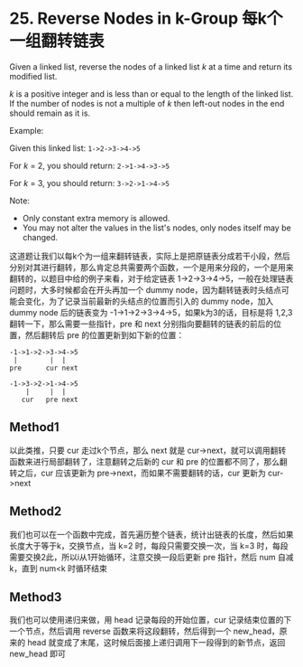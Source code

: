 # 25. Reverse Nodes in k-Group 每k个一组翻转链表

Given a linked list, reverse the nodes of a linked list _k_ at a time and return its modified list.

_k_ is a positive integer and is less than or equal to the length of the linked list. If the number of nodes is not a multiple of _k_ then left-out nodes in the end should remain as it is.

Example:

Given this linked list: `1->2->3->4->5`

For _k_ = 2, you should return: `2->1->4->3->5`

For _k_ = 3, you should return: `3->2->1->4->5`

Note:

- Only constant extra memory is allowed.
- You may not alter the values in the list's nodes, only nodes itself may be changed.

这道题让我们以每k个为一组来翻转链表，实际上是把原链表分成若干小段，然后分别对其进行翻转，那么肯定总共需要两个函数，一个是用来分段的，一个是用来翻转的，以题目中给的例子来看，对于给定链表 1->2->3->4->5，一般在处理链表问题时，大多时候都会在开头再加一个 dummy node，因为翻转链表时头结点可能会变化，为了记录当前最新的头结点的位置而引入的 dummy node，加入 dummy node 后的链表变为 -1->1->2->3->4->5，如果k为3的话，目标是将 1,2,3 翻转一下，那么需要一些指针，pre 和 next 分别指向要翻转的链表的前后的位置，然后翻转后 pre 的位置更新到如下新的位置：

```
-1->1->2->3->4->5
 |        |  |
pre      cur next

-1->3->2->1->4->5
    |     |  |
   cur   pre next
```

## Method1
以此类推，只要 cur 走过k个节点，那么 next 就是 cur->next，就可以调用翻转函数来进行局部翻转了，注意翻转之后新的 cur 和 pre 的位置都不同了，那么翻转之后，cur 应该更新为 pre->next，而如果不需要翻转的话，cur 更新为 cur->next

## Method2
我们也可以在一个函数中完成，首先遍历整个链表，统计出链表的长度，然后如果长度大于等于k，交换节点，当 k=2 时，每段只需要交换一次，当 k=3 时，每段需要交换2此，所以i从1开始循环，注意交换一段后更新 pre 指针，然后 num 自减k，直到 num<k 时循环结束

## Method3
我们也可以使用递归来做，用 head 记录每段的开始位置，cur 记录结束位置的下一个节点，然后调用 reverse 函数来将这段翻转，然后得到一个 new\_head，原来的 head 就变成了末尾，这时候后面接上递归调用下一段得到的新节点，返回 new\_head 即可
